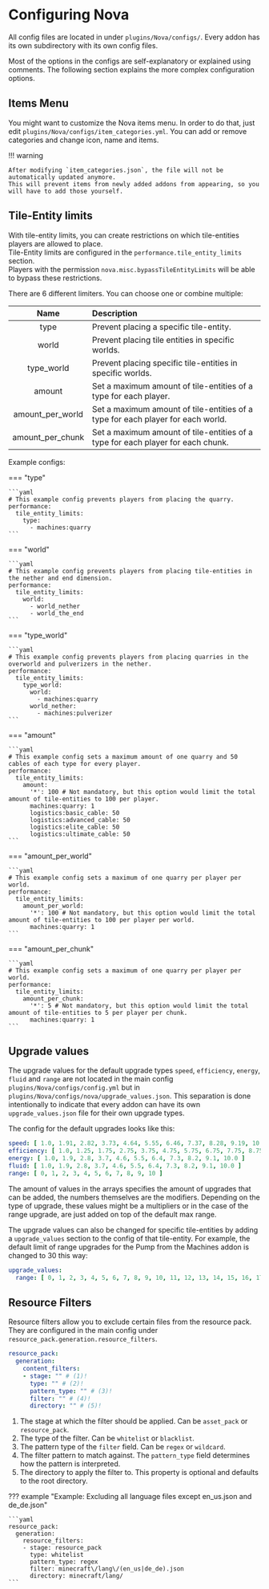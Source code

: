 # Configuring Nova

All config files are located in under `plugins/Nova/configs/`.
Every addon has its own subdirectory with its own config files.

Most of the options in the configs are self-explanatory or explained using comments.
The following section explains the more complex configuration options.

## Items Menu
You might want to customize the Nova items menu. In order to do that, just edit `plugins/Nova/configs/item_categories.yml`. You can add or remove categories and change icon, name and items.

!!! warning

    After modifying `item_categories.json`, the file will not be automatically updated anymore.
    This will prevent items from newly added addons from appearing, so you will have to add those yourself.

## Tile-Entity limits

With tile-entity limits, you can create restrictions on which tile-entities players are allowed to place.  
Tile-Entity limits are configured in the `performance.tile_entity_limits` section.  
Players with the permission `nova.misc.bypassTileEntityLimits` will be able to bypass these restrictions.

There are 6 different limiters. You can choose one or combine multiple:

|       Name       | Description                                                                     |
|:----------------:|:--------------------------------------------------------------------------------|
|       type       | Prevent placing a specific tile-entity.                                         |
|      world       | Prevent placing tile entities in specific worlds.                               |
|    type_world    | Prevent placing specific tile-entities in specific worlds.                      |
|      amount      | Set a maximum amount of tile-entities of a type for each player.                |
| amount_per_world | Set a maximum amount of tile-entities of a type for each player for each world. |
| amount_per_chunk | Set a maximum amount of tile-entities of a type for each player for each chunk. |

Example configs:

=== "type"

    ```yaml
    # This example config prevents players from placing the quarry.
    performance:
      tile_entity_limits:
        type:
          - machines:quarry
    ```

=== "world"

    ```yaml
    # This example config prevents players from placing tile-entities in the nether and end dimension.
    performance:
      tile_entity_limits:
        world:
          - world_nether
          - world_the_end
    ```

=== "type_world"

    ```yaml
    # This example config prevents players from placing quarries in the overworld and pulverizers in the nether.
    performance:
      tile_entity_limits:
        type_world:
          world:
            - machines:quarry
          world_nether:
            - machines:pulverizer
    ```

=== "amount"

    ```yaml
    # This example config sets a maximum amount of one quarry and 50 cables of each type for every player.
    performance:
      tile_entity_limits:
        amount:
          '*': 100 # Not mandatory, but this option would limit the total amount of tile-entities to 100 per player.
          machines:quarry: 1
          logistics:basic_cable: 50
          logistics:advanced_cable: 50
          logistics:elite_cable: 50
          logistics:ultimate_cable: 50
    ```

=== "amount_per_world"

    ```yaml
    # This example config sets a maximum of one quarry per player per world.
    performance:
      tile_entity_limits:
        amount_per_world:
          '*': 100 # Not mandatory, but this option would limit the total amount of tile-entities to 100 per player per world.
          machines:quarry: 1
    ```

=== "amount_per_chunk"

    ```yaml
    # This example config sets a maximum of one quarry per player per world.
    performance:
      tile_entity_limits:
        amount_per_chunk:
          '*': 5 # Not mandatory, but this option would limit the total amount of tile-entities to 5 per player per chunk.
          machines:quarry: 1
    ```

## Upgrade values

The upgrade values for the default upgrade types `speed`, `efficiency`, `energy`, `fluid` and `range`
are not located in the main config `plugins/Nova/configs/config.yml` but in `plugins/Nova/configs/nova/upgrade_values.json`.
This separation is done intentionally to indicate that every addon can have its own `upgrade_values.json` file for their own upgrade types.

The config for the default upgrades looks like this:
```yaml
speed: [ 1.0, 1.91, 2.82, 3.73, 4.64, 5.55, 6.46, 7.37, 8.28, 9.19, 10.0 ]
efficiency: [ 1.0, 1.25, 1.75, 2.75, 3.75, 4.75, 5.75, 6.75, 7.75, 8.75, 9.75 ]
energy: [ 1.0, 1.9, 2.8, 3.7, 4.6, 5.5, 6.4, 7.3, 8.2, 9.1, 10.0 ]
fluid: [ 1.0, 1.9, 2.8, 3.7, 4.6, 5.5, 6.4, 7.3, 8.2, 9.1, 10.0 ]
range: [ 0, 1, 2, 3, 4, 5, 6, 7, 8, 9, 10 ]
```

The amount of values in the arrays specifies the amount of upgrades that can be added, the numbers themselves are the modifiers.
Depending on the type of upgrade, these values might be a multipliers or in the case of the range upgrade, are just added on top of the default max range.

The upgrade values can also be changed for specific tile-entities by adding a `upgrade_values` section to the config of that tile-entity.
For example, the default limit of range upgrades for the Pump from the Machines addon is changed to 30 this way:
```yaml
upgrade_values:
  range: [ 0, 1, 2, 3, 4, 5, 6, 7, 8, 9, 10, 11, 12, 13, 14, 15, 16, 17, 18, 19, 20, 21, 22, 23, 24, 25, 26, 27, 28, 29, 30 ]
```

## Resource Filters

Resource filters allow you to exclude certain files from the resource pack. They are configured in the main config
under `resource_pack.generation.resource_filters`.

```yaml
resource_pack:
  generation:
    content_filters:
    - stage: "" # (1)!
      type: "" # (2)!
      pattern_type: "" # (3)!
      filter: "" # (4)!
      directory: "" # (5)!
```

1. The stage at which the filter should be applied. Can be `asset_pack` or `resource_pack`.
2. The type of the filter. Can be `whitelist` or `blacklist`.
3. The pattern type of the `filter` field. Can be `regex` or `wildcard`.
4. The filter pattern to match against. The `pattern_type` field determines how the pattern is interpreted.
5. The directory to apply the filter to. This property is optional and defaults to the root directory.

??? example "Example: Excluding all language files except en_us.json and de_de.json"

    ```yaml
    resource_pack:
      generation:
        resource_filters:
        - stage: resource_pack
          type: whitelist
          pattern_type: regex
          filter: minecraft\/lang\/(en_us|de_de).json
          directory: minecraft/lang/
    ```
